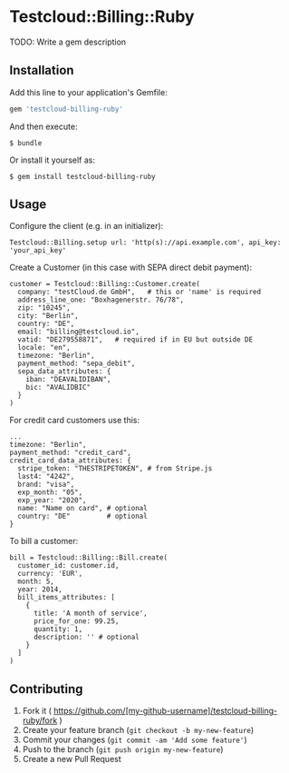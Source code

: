 # Testcloud::Billing::Ruby

TODO: Write a gem description

## Installation

Add this line to your application's Gemfile:

```ruby
gem 'testcloud-billing-ruby'
```

And then execute:

    $ bundle

Or install it yourself as:

    $ gem install testcloud-billing-ruby

## Usage

Configure the client (e.g. in an initializer):

    Testcloud::Billing.setup url: 'http(s)://api.example.com', api_key: 'your_api_key'


Create a Customer (in this case with SEPA direct debit payment):

    customer = Testcloud::Billing::Customer.create(
      company: "testCloud.de GmbH",   # this or 'name' is required
      address_line_one: "Boxhagenerstr. 76/78",
      zip: "10245",
      city: "Berlin",
      country: "DE",
      email: "billing@testcloud.io",
      vatid: "DE279558871",   # required if in EU but outside DE
      locale: "en",
      timezone: "Berlin",
      payment_method: "sepa_debit",
      sepa_data_attributes: {
        iban: "DEAVALIDIBAN",
        bic: "AVALIDBIC"
      }
    )

For credit card customers use this:

    ...
    timezone: "Berlin",
    payment_method: "credit_card",
    credit_card_data_attributes: {
      stripe_token: "THESTRIPETOKEN", # from Stripe.js
      last4: "4242",
      brand: "visa",
      exp_month: "05",
      exp_year: "2020",
      name: "Name on card", # optional
      country: "DE"         # optional
    }


To bill a customer:

    bill = Testcloud::Billing::Bill.create(
      customer_id: customer.id,
      currency: 'EUR',
      month: 5,
      year: 2014,
      bill_items_attributes: [
        {
          title: 'A month of service',
          price_for_one: 99.25,
          quantity: 1,
          description: '' # optional
        }
      ]
    )


## Contributing

1. Fork it ( https://github.com/[my-github-username]/testcloud-billing-ruby/fork )
2. Create your feature branch (`git checkout -b my-new-feature`)
3. Commit your changes (`git commit -am 'Add some feature'`)
4. Push to the branch (`git push origin my-new-feature`)
5. Create a new Pull Request

